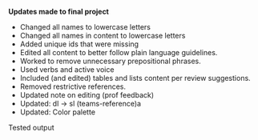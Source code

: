 **Updates made to final project**
- Changed all names to lowercase letters
- Changed all names in content to lowercase letters
- Added unique ids that were missing
- Edited all content to better follow plain language guidelines. 
- Worked to remove unnecessary prepositional phrases.
- Used verbs and active voice
- Included (and edited) tables and lists content per review suggestions. 
- Removed restrictive references.
- Updated note on editing (prof feedback)
- Updated: dl -> sl (teams-reference)a
- Updated: Color palette 

Tested output